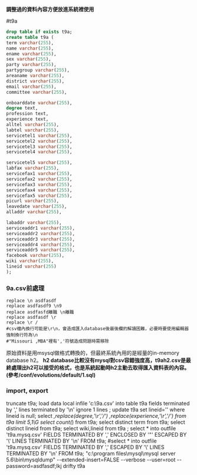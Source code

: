 **調整過的資料內容方便放進系統裡使用**


#t9a
``` sql
drop table if exists t9a;
create table t9a (
term varchar(255),
name varchar(255),
ename varchar(255),
sex varchar(255),
party varchar(255),
partygroup varchar(255),
areaname varchar(255),
district varchar(255),
email varchar(255),
committee varchar(255),

onboarddate varchar(255),
degree text,
profession text,
experience text,
alltel varchar(255),
labtel varchar(255),
servicetel1 varchar(255),
servicetel2 varchar(255),
servicetel3 varchar(255),
servicetel4 varchar(255),

servicetel5 varchar(255),
labfax varchar(255),
servicefax1 varchar(255),
servicefax2 varchar(255),
servicefax3 varchar(255),
servicefax4 varchar(255),
servicefax5 varchar(255),
picurl varchar(255),
leavedate varchar(255),
alladdr varchar(255),

labaddr varchar(255),
serviceaddr1 varchar(255),
serviceaddr2 varchar(255),
serviceaddr3 varchar(255),
serviceaddr4 varchar(255),
serviceaddr5 varchar(255),
facebook varchar(255),
wiki varchar(255),
lineid varchar(255)
);
```

### 9a.csv前處理
```
replace \n asdfasdf
replace asdfasdf9 \n9
replace asdfasfd離職 \n離職
replace asdfasdf \r
replace \r /
#csv檔內換行可能是\r\n，會造成匯入database後最後欄的解讀困難，必要時要使用編輯器強制換行符為\n
#"Missouri ,MBA"裡有','符號造成問題時需移除
```

原始資料是用msysql做格式轉換的，但最終系統內用的是經量的in-memory database h2。
**h2 database比較沒有mysql對csv容錯強度高，t9ah2.csv是最終處理出h2可以接受的格式，也是系統起動時h2主動去取得匯入資料表的內容。(參考/conf/evolutions/default/1.sql)**

### import, export
truncate t9a;
load data local infile 'c:\\9a.csv' into table t9a fields terminated by ',' lines terminated by '\n' ignore 1 lines ;
update t9a set lineid='' where lineid is null;
select *,replace(degree,'\r','/') ,replace(experience,'\r','/')  from t9a limit 5,1\G
select count(*) from t9a;
select distinct term from t9a;
select distinct lineid from t9a;
select wiki,lineid  from t9a ;
select * into outfile 't9a.mysq.csv'  FIELDS TERMINATED BY ',' ENCLOSED BY '"' ESCAPED BY '\\' LINES TERMINATED BY '\n' FROM  t9a;
\#select * into outfile 't9a.mysq.csv'  FIELDS TERMINATED BY ',' ESCAPED BY '\\' LINES TERMINATED BY '\n' FROM  t9a;
"c:\program files\mysql\mysql server 5.6\bin\mysqldump"  --extended-insert=FALSE  --verbose --user=root --password=asdfasdf;lkj drifty t9a

